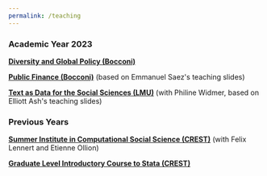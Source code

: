 ```yaml
---
permalink: /teaching
---
```


### Academic Year 2023

[**Diversity and Global Policy (Bocconi)**](https://bocconi-my.sharepoint.com/:f:/g/personal/germain_gauthier_unibocconi_it/EmSf2ln-SLxHtMyXxRb10EcBXjuJVVQ99pyt6U4dBy7-UA?e=R5nucy)

[**Public Finance (Bocconi)**](https://bocconi-my.sharepoint.com/:f:/g/personal/germain_gauthier_unibocconi_it/EjkEK1I-b6NNpzQQp3TsnHYBVr8O_WnVfb__GVoXV4dNmw?e=SMMpeb) (based on Emmanuel Saez's teaching slides)

[**Text as Data for the Social Sciences (LMU)**](https://bocconi-my.sharepoint.com/:f:/g/personal/germain_gauthier_unibocconi_it/EuKp3FUNQIxHhYyQjcnhDW4B-oQhQ-i0x1qlBmuH26-V2Q?e=4U4Zbd) (with Philine Widmer, based on Elliott Ash's teaching slides)

### Previous Years

[**Summer Institute in Computational Social Science (CREST)**](https://github.com/fellennert/sicss-paris-2022) (with Felix Lennert and Etienne Ollion) 

[**Graduate Level Introductory Course to Stata (CREST)**](https://gitlab.com/germain.gauthier/code-for-econometrics-101/-/blob/master/poly.md) 
